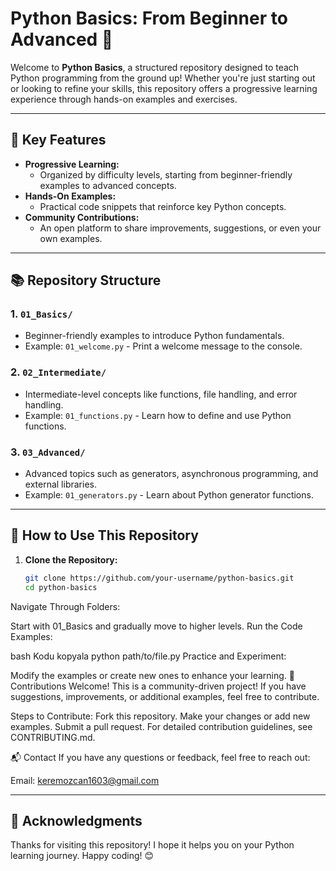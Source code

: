 # Python Basics: From Beginner to Advanced 🚀

Welcome to **Python Basics**, a structured repository designed to teach Python programming from the ground up! Whether you're just starting out or looking to refine your skills, this repository offers a progressive learning experience through hands-on examples and exercises.

---

## 🌟 Key Features
- **Progressive Learning:** 
  - Organized by difficulty levels, starting from beginner-friendly examples to advanced concepts.
- **Hands-On Examples:** 
  - Practical code snippets that reinforce key Python concepts.
- **Community Contributions:** 
  - An open platform to share improvements, suggestions, or even your own examples.

---

## 📚 Repository Structure

### 1. `01_Basics/`
   - Beginner-friendly examples to introduce Python fundamentals.
   - Example: `01_welcome.py` - Print a welcome message to the console.

### 2. `02_Intermediate/`
   - Intermediate-level concepts like functions, file handling, and error handling.
   - Example: `01_functions.py` - Learn how to define and use Python functions.

### 3. `03_Advanced/`
   - Advanced topics such as generators, asynchronous programming, and external libraries.
   - Example: `01_generators.py` - Learn about Python generator functions.

---

## 🚀 How to Use This Repository

1. **Clone the Repository:**
   ```bash
   git clone https://github.com/your-username/python-basics.git
   cd python-basics
Navigate Through Folders:

Start with 01_Basics and gradually move to higher levels.
Run the Code Examples:

bash
Kodu kopyala
python path/to/file.py
Practice and Experiment:

Modify the examples or create new ones to enhance your learning.
🤝 Contributions Welcome!
This is a community-driven project! If you have suggestions, improvements, or additional examples, feel free to contribute.

Steps to Contribute:
Fork this repository.
Make your changes or add new examples.
Submit a pull request.
For detailed contribution guidelines, see CONTRIBUTING.md.

📬 Contact
If you have any questions or feedback, feel free to reach out:

Email: keremozcan1603@gmail.com

---

## 🌟 Acknowledgments
Thanks for visiting this repository! I hope it helps you on your Python learning journey. Happy coding! 😊
